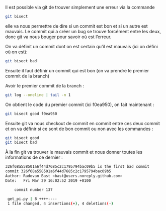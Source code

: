 Il est possible via git de trouver simplement une erreur via la commande 

```bash
git bisect 
```

elle va nous permettre de dire si un commit est bon et si un autre est mauvais. Le commit qui a créer un bug se trouve forcément entre les deux, donc git va nous bouger pour savoir où est l’erreur. 

On va définit un commit dont on est certain qu’il est mauvais (ici on défini où on est): 

```bash
git bisect bad 
```

Ensuite il faut définir un commit qui est bon (on va prendre le premier commit de la branch)

Avoir le premier commit de la branch : 

```bash
git log --oneline | tail -n 1
```

On obtient le code du premier commit (ici f0ea950), on fait maintenant : 

```bash
git bisect good f0ea950
```

Ensuite git va nous checkout de commit en commit entre ces deux commit et on va définir si ce sont de bon commit ou non avec les commandes : 

```bash
git bisect good
git bisect bad 
```

À la fin git va trouver le mauvais commit et nous donner toutes les informations de ce dernier : 

```bash
326f68a558501a6f44d7685c2c1795794bac09b5 is the first bad commit
commit 326f68a558501a6f44d7685c2c1795794bac09b5
Author: Radovan Bast <bast@users.noreply.github.com>
Date:   Fri Mar 29 16:02:52 2019 +0100

    commit number 137

 get_pi.py | 8 ++++----
 1 file changed, 4 insertions(+), 4 deletions(-)
```

